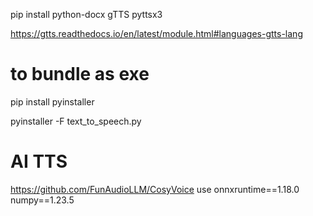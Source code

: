 pip install python-docx gTTS pyttsx3

https://gtts.readthedocs.io/en/latest/module.html#languages-gtts-lang


# to bundle as exe
pip install pyinstaller

pyinstaller -F text_to_speech.py


# AI TTS


https://github.com/FunAudioLLM/CosyVoice
use
onnxruntime==1.18.0
numpy==1.23.5